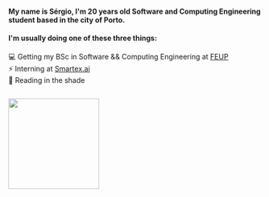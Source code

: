 
<!--
**miguelazevedolopes/miguelazevedolopes** is a ✨ _special_ ✨ repository because its `README.md` (this file) appears on your GitHub profile.

Here are some ideas to get you started:

- 🔭 I’m currently working on ...
- 🌱 I’m currently learning ...
- 👯 I’m looking to collaborate on ...
- 🤔 I’m looking for help with ...
- 💬 Ask me about ...
- 📫 How to reach me: ...
- 😄 Pronouns: ...
- ⚡ Fun fact: ...
-->
#### My name is Sérgio, I'm 20 years old Software and Computing Engineering student based in the city of Porto.

#### I'm usually doing one of these three things:

💻  Getting my BSc in Software && Computing Engineering at [FEUP](https://sigarra.up.pt/feup/pt/cur_geral.cur_view?pv_ano_lectivo=2021&pv_curso_id=22841)   
⚡   Interning at [Smartex.ai](https://www.smartex.ai/) \
🌱  Reading in the shade

<img style="padding-top: 1em;" height="180em" src="https://github-readme-stats.vercel.app/api?username=SergioEstevao11&show_icons=true&hide_border=true&&count_private=true&include_all_commits=true&theme=dark" />


<!--
#### Currently working on:

👯 My online [resume](https://miguelazevedolopes.github.io/) using Three.js 


-->

